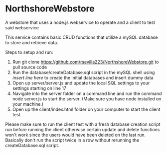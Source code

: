 # NorthshoreWebstore
A webstore that uses a node.js webservice to operate and a client to test said webservice

This service contains basic CRUD functions that utilize a mySQL database to store and retrieve data.

Steps to setup and run:

1. Run git clone https://github.com/rsevilla223/NorthshoreWebstore.git to pull source code
2. Run the database/createDatabase.sql script in the mySQL shell using *insert line here* to create the initial databases and insert dummy data
3. Open up server/server.js and update the local SQL settings to your settings starting on line 17
4. Navigate into the server folder on a command line and run the command node server.js to start the server. 
(Make sure you have node installed on your machine.)
5. Open up the client/index.html folder on your computer to start the client test.

Please make sure to run the client test with a fresh database creation script run before running the client otherwise certain update and delete functions won't work
since the users would have been deleted on the last run. Basically don't run the script twice in a row without rerunning the createDatabase.sql script.
